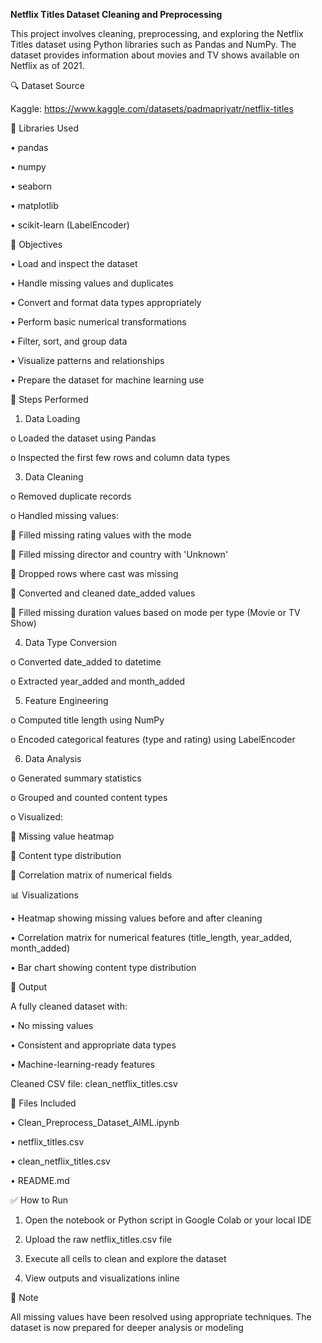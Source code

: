 **Netflix Titles Dataset Cleaning and Preprocessing**

This project involves cleaning, preprocessing, and exploring the Netflix Titles dataset using Python libraries such as Pandas and NumPy. The dataset provides information about movies and TV shows available on Netflix as of 2021.

🔍 Dataset Source

Kaggle: https://www.kaggle.com/datasets/padmapriyatr/netflix-titles

🧰 Libraries Used

•	pandas

•	numpy

•	seaborn

•	matplotlib

•	scikit-learn (LabelEncoder)

📌 Objectives

•	Load and inspect the dataset

•	Handle missing values and duplicates

•	Convert and format data types appropriately

•	Perform basic numerical transformations

•	Filter, sort, and group data

•	Visualize patterns and relationships

•	Prepare the dataset for machine learning use

📂 Steps Performed

1.	Data Loading

o	Loaded the dataset using Pandas

o	Inspected the first few rows and column data types

3.	Data Cleaning

o	Removed duplicate records

o	Handled missing values:

	Filled missing rating values with the mode

	Filled missing director and country with 'Unknown'

	Dropped rows where cast was missing

	Converted and cleaned date_added values

	Filled missing duration values based on mode per type (Movie or TV Show)

4.	Data Type Conversion

o	Converted date_added to datetime

o	Extracted year_added and month_added

5.	Feature Engineering
	
o	Computed title length using NumPy

o	Encoded categorical features (type and rating) using LabelEncoder

6.	Data Analysis
	
o	Generated summary statistics

o	Grouped and counted content types

o	Visualized:

	Missing value heatmap

	Content type distribution

	Correlation matrix of numerical fields

📊 Visualizations

•	Heatmap showing missing values before and after cleaning

•	Correlation matrix for numerical features (title_length, year_added, month_added)

•	Bar chart showing content type distribution

🧼 Output

A fully cleaned dataset with:

•	No missing values

•	Consistent and appropriate data types

•	Machine-learning-ready features

Cleaned CSV file: clean_netflix_titles.csv

📁 Files Included

•	Clean_Preprocess_Dataset_AIML.ipynb

•	netflix_titles.csv

•	clean_netflix_titles.csv

•	README.md

✅ How to Run

1.	Open the notebook or Python script in Google Colab or your local IDE
   
2.	Upload the raw netflix_titles.csv file
	
3.	Execute all cells to clean and explore the dataset
   
4.	View outputs and visualizations inline
	
📌 Note

All missing values have been resolved using appropriate techniques. The dataset is now prepared for deeper analysis or modeling
